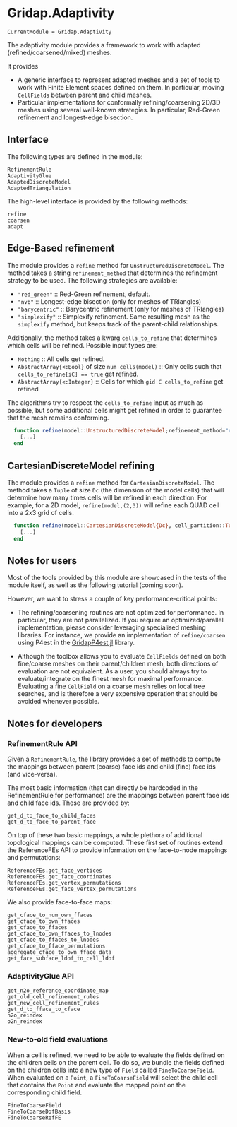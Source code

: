 # Gridap.Adaptivity

```@meta
CurrentModule = Gridap.Adaptivity
```

The adaptivity module provides a framework to work with adapted (refined/coarsened/mixed) meshes.

It provides

- A generic interface to represent adapted meshes and a set of tools to work with Finite Element spaces defined on them. In particular, moving `CellFields` between parent and child meshes.
- Particular implementations for conformally refining/coarsening 2D/3D meshes using several well-known strategies. In particular, Red-Green refinement and longest-edge bisection.

## Interface

The following types are defined in the module:

```@docs
RefinementRule
AdaptivityGlue
AdaptedDiscreteModel
AdaptedTriangulation
```

The high-level interface is provided by the following methods:

```@docs
refine
coarsen
adapt
```

## Edge-Based refinement

The module provides a `refine` method for `UnstructuredDiscreteModel`. The method takes a string `refinement_method`
that determines the refinement strategy to be used. The following strategies are available:

- `"red_green"` :: Red-Green refinement, default.
- `"nvb"` :: Longest-edge bisection (only for meshes of TRIangles)
- `"barycentric"` :: Barycentric refinement (only for meshes of TRIangles)
- `"simplexify"` :: Simplexify refinement. Same resulting mesh as the `simplexify` method, but keeps track of the parent-child relationships.

Additionally, the method takes a kwarg `cells_to_refine` that determines which cells will be refined.
Possible input types are:

- `Nothing` :: All cells get refined.
- `AbstractArray{<:Bool}` of size `num_cells(model)` :: Only cells such that `cells_to_refine[iC] == true` get refined.
- `AbstractArray{<:Integer}` :: Cells for which `gid ∈ cells_to_refine` get refined

The algorithms try to respect the `cells_to_refine` input as much as possible, but some additional cells might get refined in order to guarantee that the mesh remains conforming.

```julia
  function refine(model::UnstructuredDiscreteModel;refinement_method="red_green",kwargs...)
    [...]
  end
```

## CartesianDiscreteModel refining

The module provides a `refine` method for `CartesianDiscreteModel`. The method takes a `Tuple` of size `Dc` (the dimension of the model cells) that will determine how many times cells will be refined in each direction. For example, for a 2D model, `refine(model,(2,3))` will refine each QUAD cell into a 2x3 grid of cells.

```julia
  function refine(model::CartesianDiscreteModel{Dc}, cell_partition::Tuple) where Dc
    [...]
  end
```

## Notes for users

Most of the tools provided by this module are showcased in the tests of the module itself, as well as the following tutorial (coming soon).

However, we want to stress a couple of key performance-critical points:

- The refining/coarsening routines are not optimized for performance. In particular, they are not parallelized.
  If you require an optimized/parallel implementation, please consider leveraging specialised meshing libraries. For instance, we provide an implementation of `refine/coarsen` using P4est in the [GridapP4est.jl](https://github.com/gridap/GridapP4est.jl) library.

- Although the toolbox allows you to evaluate `CellFields` defined on both fine/coarse meshes on their parent/children mesh, both directions of evaluation are not equivalent. As a user, you should always try to evaluate/integrate on the finest mesh for maximal performance. Evaluating a fine `CellField` on a coarse mesh relies on local tree searches, and is therefore a very expensive operation that should be avoided whenever possible.

## Notes for developers

### RefinementRule API

Given a `RefinementRule`, the library provides a set of methods to compute the mappings between parent (coarse) face ids and child (fine) face ids (and vice-versa).

The most basic information (that can directly be hardcoded in the RefinementRule for performance) are the mappings between parent face ids and child face ids. These are provided by:

```@docs
get_d_to_face_to_child_faces
get_d_to_face_to_parent_face
```

On top of these two basic mappings, a whole plethora of additional topological mappings can be computed.
These first set of routines extend the ReferenceFEs API to provide information on the face-to-node mappings and permutations:

```@docs
ReferenceFEs.get_face_vertices
ReferenceFEs.get_face_coordinates
ReferenceFEs.get_vertex_permutations
ReferenceFEs.get_face_vertex_permutations
```

We also provide face-to-face maps:

```@docs
get_cface_to_num_own_ffaces
get_cface_to_own_ffaces
get_cface_to_ffaces
get_cface_to_own_ffaces_to_lnodes
get_cface_to_ffaces_to_lnodes
get_cface_to_fface_permutations
aggregate_cface_to_own_fface_data
get_face_subface_ldof_to_cell_ldof
```

### AdaptivityGlue API

```@docs
get_n2o_reference_coordinate_map
get_old_cell_refinement_rules
get_new_cell_refinement_rules
get_d_to_fface_to_cface
n2o_reindex
o2n_reindex
```

### New-to-old field evaluations

When a cell is refined, we need to be able to evaluate the fields defined on the children cells on the parent cell. To do so, we bundle the fields defined on the children cells into a new type of `Field` called `FineToCoarseField`. When evaluated on a `Point`, a `FineToCoarseField` will select the child cell that contains the `Point` and evaluate the mapped point on the corresponding child field.

```@docs
FineToCoarseField
FineToCoarseDofBasis
FineToCoarseRefFE
```
